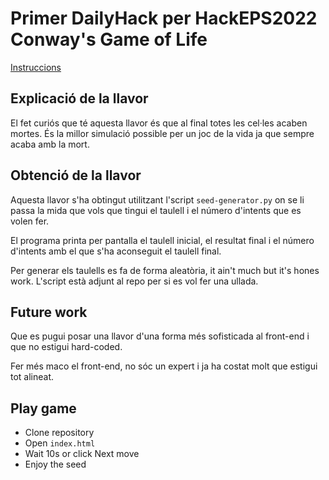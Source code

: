 # Primer DailyHack per HackEPS2022 Conway's Game of Life

[Instruccions](https://github.com/LleidaHack/dailyhacks2022/tree/main/1.%20Connway's%20Game%20of%20Life)

## Explicació de la llavor
El fet curiós que té aquesta llavor és que al final totes les cel·les acaben mortes. És la millor simulació possible per un joc de la vida ja que sempre acaba amb la mort.

## Obtenció de la llavor
Aquesta llavor s'ha obtingut utilitzant l'script `seed-generator.py` on se li passa la mida que vols que tingui el taulell i el número d'intents que es volen fer.

El programa printa per pantalla el taulell inicial, el resultat final i el número d'intents amb el que s'ha aconseguit el taulell final.

Per generar els taulells es fa de forma aleatòria, it ain't much but it's hones work. L'script està adjunt al repo per si es vol fer una ullada.

## Future work
Que es pugui posar una llavor d'una forma més sofisticada al front-end i que no estigui hard-coded.

Fer més maco el front-end, no sóc un expert i ja ha costat molt que estigui tot alineat.

## Play game
- Clone repository
- Open `index.html`
- Wait 10s or click Next move
- Enjoy the seed
